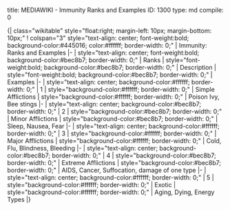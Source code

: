 title:          MEDIAWIKI - Immunity Ranks and Examples
ID:             1300
type:           md
compile:        0


{| class="wikitable" style="float:right; margin-left: 10px; margin-bottom: 10px;"
! colspan="3" style="text-align: center; font-weight:bold; background-color:#445016; color:#ffffff; border-width: 0;" | Immunity: Ranks and Examples
|-
| style="text-align: center; font-weight:bold; background-color:#bec8b7; border-width: 0;" | Ranks
| style="font-weight:bold; background-color:#bec8b7; border-width: 0;" | Description
| style="font-weight:bold; background-color:#bec8b7; border-width: 0;" | Examples
|-
| style="text-align: center; background-color:#ffffff; border-width: 0;" | 1
| style="background-color:#ffffff; border-width: 0;" | Simple Afflictions
| style="background-color:#ffffff; border-width: 0;" | Poison Ivy, Bee stings
|-
| style="text-align: center; background-color:#bec8b7; border-width: 0;" | 2
| style="background-color:#bec8b7; border-width: 0;" | Minor Afflictions
| style="background-color:#bec8b7; border-width: 0;" | Sleep, Nausea, Fear
|-
| style="text-align: center; background-color:#ffffff; border-width: 0;" | 3
| style="background-color:#ffffff; border-width: 0;" | Major Afflictions
| style="background-color:#ffffff; border-width: 0;" | Cold, Flu, Blindness, Bleeding
|-
| style="text-align: center; background-color:#bec8b7; border-width: 0;" | 4
| style="background-color:#bec8b7; border-width: 0;" | Extreme Afflictions
| style="background-color:#bec8b7; border-width: 0;" | AIDS, Cancer, Suffocation, damage of one type
|-
| style="text-align: center; background-color:#ffffff; border-width: 0;" | 5
| style="background-color:#ffffff; border-width: 0;" | Exotic
| style="background-color:#ffffff; border-width: 0;" | Aging, Dying, Energy Types
|}
